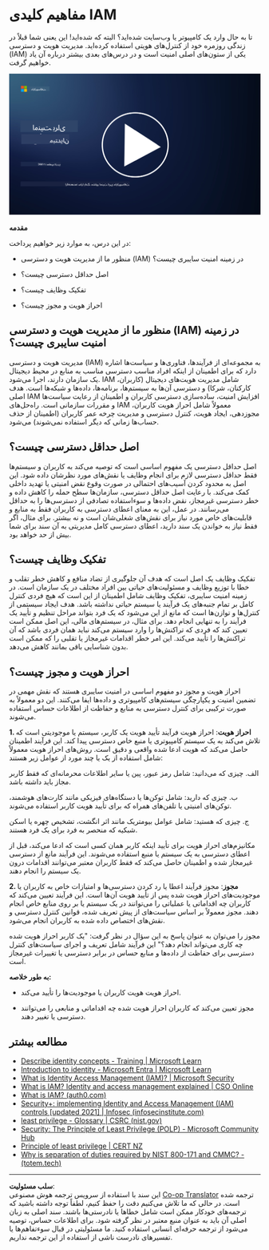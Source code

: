 <!--
CO_OP_TRANSLATOR_METADATA:
{
  "original_hash": "2e3864e3d579f0dbb4ac2ec8c5f82acf",
  "translation_date": "2025-09-03T18:04:18+00:00",
  "source_file": "2.1 IAM key concepts.md",
  "language_code": "fa"
}
-->
# مفاهیم کلیدی IAM

تا به حال وارد یک کامپیوتر یا وب‌سایت شده‌اید؟ البته که شده‌اید! این یعنی شما قبلاً در زندگی روزمره خود از کنترل‌های هویتی استفاده کرده‌اید. مدیریت هویت و دسترسی (IAM) یکی از ستون‌های اصلی امنیت است و در درس‌های بعدی بیشتر درباره آن یاد خواهیم گرفت.

[![تماشای ویدیو](../../translated_images/2-1_placeholder.00302da3e773051f1319ab8d93ff0f19d3e80a27d4f939e647839f280ac9c0fb.fa.png)](https://learn-video.azurefd.net/vod/player?id=3d2a9cb5-e25a-4b25-9e5a-b3fee2360f24)

**مقدمه**

در این درس، به موارد زیر خواهیم پرداخت:

- منظور ما از مدیریت هویت و دسترسی (IAM) در زمینه امنیت سایبری چیست؟

- اصل حداقل دسترسی چیست؟

- تفکیک وظایف چیست؟

- احراز هویت و مجوز چیست؟

## منظور ما از مدیریت هویت و دسترسی (IAM) در زمینه امنیت سایبری چیست؟

مدیریت هویت و دسترسی (IAM) به مجموعه‌ای از فرآیندها، فناوری‌ها و سیاست‌ها اشاره دارد که برای اطمینان از اینکه افراد مناسب دسترسی مناسب به منابع در محیط دیجیتال یک سازمان دارند، اجرا می‌شود. IAM شامل مدیریت هویت‌های دیجیتال (کاربران، کارکنان، شرکا) و دسترسی آن‌ها به سیستم‌ها، برنامه‌ها، داده‌ها و شبکه‌ها است. هدف اصلی IAM افزایش امنیت، ساده‌سازی دسترسی کاربران و اطمینان از رعایت سیاست‌ها و مقررات سازمانی است. راه‌حل‌های IAM معمولاً شامل احراز هویت کاربران، مجوزدهی، ایجاد هویت، کنترل دسترسی و مدیریت چرخه عمر کاربران (اطمینان از حذف حساب‌ها زمانی که دیگر استفاده نمی‌شوند) می‌شود.

## اصل حداقل دسترسی چیست؟

اصل حداقل دسترسی یک مفهوم اساسی است که توصیه می‌کند به کاربران و سیستم‌ها فقط حداقل دسترسی لازم برای انجام وظایف یا نقش‌های مورد نظرشان داده شود. این اصل به محدود کردن آسیب‌های احتمالی در صورت وقوع نقض امنیتی یا تهدید داخلی کمک می‌کند. با رعایت اصل حداقل دسترسی، سازمان‌ها سطح حمله را کاهش داده و خطر دسترسی غیرمجاز، نقض داده‌ها و سوءاستفاده تصادفی از دسترسی‌ها را به حداقل می‌رسانند. در عمل، این به معنای اعطای دسترسی به کاربران فقط به منابع و قابلیت‌های خاص مورد نیاز برای نقش‌های شغلی‌شان است و نه بیشتر. برای مثال، اگر فقط نیاز به خواندن یک سند دارید، اعطای دسترسی کامل مدیریتی به آن سند برای شما بیش از حد خواهد بود.

## تفکیک وظایف چیست؟

تفکیک وظایف یک اصل است که هدف آن جلوگیری از تضاد منافع و کاهش خطر تقلب و خطا با توزیع وظایف و مسئولیت‌های حیاتی بین افراد مختلف در یک سازمان است. در زمینه امنیت سایبری، تفکیک وظایف شامل اطمینان از این است که هیچ فردی کنترل کامل بر تمام جنبه‌های یک فرآیند یا سیستم حیاتی نداشته باشد. هدف ایجاد سیستمی از کنترل‌ها و توازن‌ها است که مانع از این می‌شود که یک فرد بتواند مراحل تنظیم و تأیید یک فرآیند را به تنهایی انجام دهد. برای مثال، در سیستم‌های مالی، این اصل ممکن است تعیین کند که فردی که تراکنش‌ها را وارد سیستم می‌کند نباید همان فردی باشد که آن تراکنش‌ها را تأیید می‌کند. این امر خطر اقدامات غیرمجاز یا تقلبی را که ممکن است بدون شناسایی باقی بمانند کاهش می‌دهد.

## احراز هویت و مجوز چیست؟

احراز هویت و مجوز دو مفهوم اساسی در امنیت سایبری هستند که نقش مهمی در تضمین امنیت و یکپارچگی سیستم‌های کامپیوتری و داده‌ها ایفا می‌کنند. این دو معمولاً به صورت ترکیبی برای کنترل دسترسی به منابع و حفاظت از اطلاعات حساس استفاده می‌شوند.

**1. احراز هویت**: احراز هویت فرآیند تأیید هویت یک کاربر، سیستم یا موجودیتی است که تلاش می‌کند به یک سیستم کامپیوتری یا منبع خاص دسترسی پیدا کند. این فرآیند اطمینان حاصل می‌کند که هویت ادعا شده واقعی و دقیق است. روش‌های احراز هویت معمولاً شامل استفاده از یک یا چند مورد از عوامل زیر هستند:

   الف. چیزی که می‌دانید: شامل رمز عبور، پین یا سایر اطلاعات محرمانه‌ای که فقط کاربر مجاز باید داشته باشد.

   ب. چیزی که دارید: شامل توکن‌ها یا دستگاه‌های فیزیکی مانند کارت‌های هوشمند، توکن‌های امنیتی یا تلفن‌های همراه که برای تأیید هویت کاربر استفاده می‌شوند.

   ج. چیزی که هستید: شامل عوامل بیومتریک مانند اثر انگشت، تشخیص چهره یا اسکن شبکیه که منحصر به فرد برای یک فرد هستند.

مکانیزم‌های احراز هویت برای تأیید اینکه کاربر همان کسی است که ادعا می‌کند، قبل از اعطای دسترسی به یک سیستم یا منبع استفاده می‌شوند. این فرآیند مانع از دسترسی غیرمجاز شده و اطمینان حاصل می‌کند که فقط کاربران معتبر می‌توانند اقدامات درون یک سیستم را انجام دهند.

**2. مجوز**: مجوز فرآیند اعطا یا رد کردن دسترسی‌ها و امتیازات خاص به کاربران یا موجودیت‌های احراز هویت شده پس از تأیید هویت آن‌ها است. این فرآیند تعیین می‌کند که کاربران چه اقداماتی یا عملیاتی را می‌توانند در یک سیستم یا بر روی منابع خاص انجام دهند. مجوز معمولاً بر اساس سیاست‌های از پیش تعریف شده، قوانین کنترل دسترسی و نقش‌های اختصاص داده شده به کاربران انجام می‌شود.

مجوز را می‌توان به عنوان پاسخ به این سؤال در نظر گرفت: "یک کاربر احراز هویت شده چه کاری می‌تواند انجام دهد؟" این فرآیند شامل تعریف و اجرای سیاست‌های کنترل دسترسی برای حفاظت از داده‌ها و منابع حساس در برابر دسترسی یا تغییرات غیرمجاز است.

**به طور خلاصه:**

- احراز هویت هویت کاربران یا موجودیت‌ها را تأیید می‌کند.

- مجوز تعیین می‌کند که کاربران احراز هویت شده چه اقداماتی و منابعی را می‌توانند دسترسی یا تغییر دهند.

## مطالعه بیشتر

- [Describe identity concepts - Training | Microsoft Learn](https://learn.microsoft.com/training/modules/describe-identity-principles-concepts/?WT.mc_id=academic-96948-sayoung)
- [Introduction to identity - Microsoft Entra | Microsoft Learn](https://learn.microsoft.com/azure/active-directory/fundamentals/identity-fundamental-concepts?WT.mc_id=academic-96948-sayoung)
- [What is Identity Access Management (IAM)? | Microsoft Security](https://www.microsoft.com/security/business/security-101/what-is-identity-access-management-iam?WT.mc_id=academic-96948-sayoung)
- [What is IAM? Identity and access management explained | CSO Online](https://www.csoonline.com/article/518296/what-is-iam-identity-and-access-management-explained.html)
- [What is IAM? (auth0.com)](https://auth0.com/blog/what-is-iam/)
- [Security+: implementing Identity and Access Management (IAM) controls [updated 2021] | Infosec (infosecinstitute.com)](https://resources.infosecinstitute.com/certifications/securityplus/security-implementing-identity-and-access-management-iam-controls/)
- [least privilege - Glossary | CSRC (nist.gov)](https://csrc.nist.gov/glossary/term/least_privilege)
- [Security: The Principle of Least Privilege (POLP) - Microsoft Community Hub](https://techcommunity.microsoft.com/t5/azure-sql-blog/security-the-principle-of-least-privilege-polp/ba-p/2067390?WT.mc_id=academic-96948-sayoung)
- [Principle of least privilege | CERT NZ](https://www.cert.govt.nz/it-specialists/critical-controls/principle-of-least-privilege/)
- [Why is separation of duties required by NIST 800-171 and CMMC? - (totem.tech)](https://www.totem.tech/cmmc-separation-of-duties/)

---

**سلب مسئولیت**:  
این سند با استفاده از سرویس ترجمه هوش مصنوعی [Co-op Translator](https://github.com/Azure/co-op-translator) ترجمه شده است. در حالی که ما تلاش می‌کنیم دقت را حفظ کنیم، لطفاً توجه داشته باشید که ترجمه‌های خودکار ممکن است شامل خطاها یا نادرستی‌ها باشند. سند اصلی به زبان اصلی آن باید به عنوان منبع معتبر در نظر گرفته شود. برای اطلاعات حساس، توصیه می‌شود از ترجمه حرفه‌ای انسانی استفاده کنید. ما مسئولیتی در قبال سوءتفاهم‌ها یا تفسیرهای نادرست ناشی از استفاده از این ترجمه نداریم.